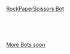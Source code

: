 <p><a href="https://discord.com/oauth2/authorize?client_id=863583211866816553&scope=bot&permissions=3072">RockPaperScissors Bot</a></p>
<br>
<br>
<br>
<p><a href="https://discord.com">More Bots soon</a></p>
